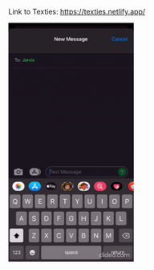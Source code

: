 Link to Texties: https://texties.netlify.app/

<img width="250" alt="portfolio_view" src="public/visual-guide.gif">

